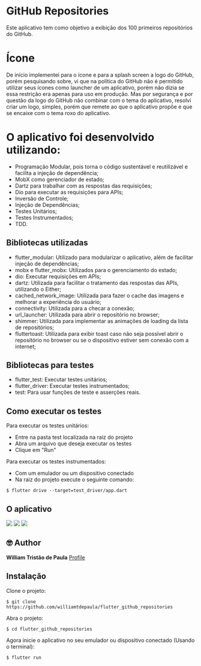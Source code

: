 # GitHub Repositories

Este aplicativo tem como objetivo a exibição dos 100 primeiros repositórios do GitHub.

# Ícone

De início implementei para o ícone e para a splash screen a logo do GitHub, porém pesquisando sobre, vi que na política do GitHub não é permitido utilizar seus ícones como launcher de um aplicativo, porém não dizia se essa restrição era apenas para uso em produção. Mas por segurança e por questão da logo do GitHub não combinar com o tema do aplicativo, resolvi criar um logo, simples, porém que remete ao que o aplicativo propõe e que se encaixe com o tema roxo do aplicativo.

# O aplicativo foi desenvolvido utilizando:

* Programação Modular, pois torna o código sustentável e reutilizável e facilita a injeção de dependência;
* MobX como gerenciador de estado;
* Dartz para trabalhar com as respostas das requisições;
* Dio para executar as requisições para APIs;
* Inversão de Controle;
* Injeção de Dependências;
* Testes Unitários;
* Testes Instrumentados;
* TDD.

## Bibliotecas utilizadas

* flutter_modular: Utilizado para modularizar o aplicativo, além de facilitar injeção de dependências;
* mobx e flutter_mobx: Utilizados para o gerenciamento do estado;
* dio: Executar requisições em APIs;
* dartz: Utilizada para facilitar o tratamento das respostas das APIs, utilizando o Either;
* cached_network_image: Utilizada para fazer o cache das imagens e melhorar a experiência do usuário;
* connectivity: Utilizada para a checar a conexão;
* url_launcher: Utilizada para abrir o repositório no browser;
* shimmer: Utilizada para implementar as animações de loading da lista de repositórios;
* fluttertoast: Utilizada para exibir toast caso não seja possível abrir o repositório no browser ou se o dispositivo estiver sem conexão com a internet;

## Bibliotecas para testes

* flutter_test: Executar testes unitários;
* flutter_driver: Executar testes instrumentados;
* test: Para usar funções de teste e asserções reais.

## Como executar os testes

Para executar os testes unitários:
 * Entre na pasta test localizada na raiz do projeto
 * Abra um arquivo que deseja executar os testes 
 * Clique em "Run"
 
Para executar os testes instrumentados: 
 * Com um emulador ou um dispositivo conectado 
 * Na raiz do projeto execute o seguinte comando: 
```
$ flutter drive --target=test_driver/app.dart
```

## O aplicativo

![](preview/preview_illustrated.gif)
![](preview/preview_img_warning.jpeg)
![](preview/preview_img_connection.jpeg)

## 🤓 Author

**William Tristão de Paula**  [Profile](https://github.com/williamtdepaula "GitHub Profile")

## Instalação

Clone o projeto:
```
$ git clone https://github.com/williamtdepaula/flutter_github_repositories
```

Abra o projeto:
```
$ cd flutter_github_repositories
```

Agora inicie o aplicativo no seu emulador ou dispositivo conectado (Usando o terminal):
```
$ flutter run